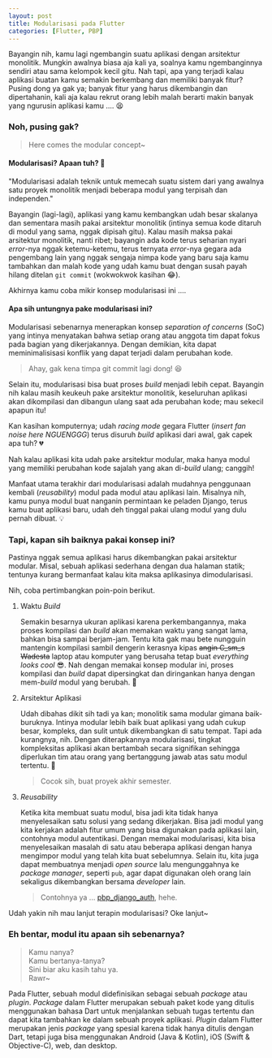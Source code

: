 ```yaml
---
layout: post
title: Modularisasi pada Flutter
categories: [Flutter, PBP]
---
```


Bayangin nih, kamu lagi ngembangin suatu aplikasi dengan arsitektur monolitik. Mungkin awalnya biasa aja kali ya, soalnya kamu ngembanginnya sendiri atau sama kelompok kecil gitu. Nah tapi, apa yang terjadi kalau aplikasi buatan kamu semakin berkembang dan memiliki banyak fitur? Pusing dong ya gak ya; banyak fitur yang harus dikembangin dan dipertahanin, kali aja kalau rekrut orang lebih malah berarti makin banyak yang ngurusin aplikasi kamu .... 😫

### Noh, pusing gak?

> Here comes the modular concept~

#### Modularisasi? Apaan tuh? 🤔

"Modularisasi adalah teknik untuk memecah suatu sistem dari yang awalnya satu proyek monolitik menjadi beberapa modul yang terpisah dan independen."

Bayangin (lagi-lagi), aplikasi yang kamu kembangkan udah besar skalanya dan sementara masih pakai arsitektur monolitik (intinya semua kode ditaruh di modul yang sama, nggak dipisah gitu). Kalau masih maksa pakai arsitektur monolitik, nanti ribet; bayangin ada kode terus seharian nyari *error*-nya nggak ketemu-ketemu, terus ternyata *error*-nya gegara ada pengembang lain yang nggak sengaja nimpa kode yang baru saja kamu tambahkan dan malah kode yang udah kamu buat dengan susah payah hilang ditelan `git commit` (wokwokwok kasihan 😂).

Akhirnya kamu coba mikir konsep modularisasi ini ....

#### Apa sih untungnya pake modularisasi ini?

Modularisasi sebenarnya menerapkan konsep *separation of concerns* (SoC) yang intinya menyatakan bahwa setiap orang atau anggota tim dapat fokus pada bagian yang dikerjakannya. Dengan demikian, kita dapat meminimalisisasi konflik yang dapat terjadi dalam perubahan kode.

> Ahay, gak kena timpa git commit lagi dong! 😆

Selain itu, modularisasi bisa buat proses *build* menjadi lebih cepat. Bayangin nih kalau masih keukeuh pake arsitektur monolitik, keseluruhan aplikasi akan dikompilasi dan dibangun ulang saat ada perubahan kode; mau sekecil apapun itu!

Kan kasihan komputernya; udah *racing mode* gegara Flutter (*insert fan noise here NGUENGGG*) terus disuruh *build* aplikasi dari awal, gak capek apa tuh? 💔

Nah kalau aplikasi kita udah pake arsitektur modular, maka hanya modul yang memiliki perubahan kode sajalah yang akan di-*build* ulang; canggih!

Manfaat utama terakhir dari modularisasi adalah mudahnya penggunaan kembali (*reusability*) modul pada modul atau aplikasi lain. Misalnya nih, kamu punya modul buat nanganin permintaan ke peladen Django, terus kamu buat aplikasi baru, udah deh tinggal pakai ulang modul yang dulu pernah dibuat. 💡

### Tapi, kapan sih baiknya pakai konsep ini?

Pastinya nggak semua aplikasi harus dikembangkan pakai arsitektur modular. Misal, sebuah aplikasi sederhana dengan dua halaman statik; tentunya kurang bermanfaat kalau kita maksa aplikasinya dimodularisasi.

Nih, coba pertimbangkan poin-poin berikut.

1. Waktu *Build*

    Semakin besarnya ukuran aplikasi karena perkembangannya, maka proses kompilasi dan *build* akan memakan waktu yang sangat lama, bahkan bisa sampai berjam-jam. Tentu kita gak mau bete nungguin mantengin kompilasi sambil dengerin kerasnya kipas ~~angin C_sm_s Wadesta~~ laptop atau komputer yang berusaha tetap buat *everything looks cool* 😎. Nah dengan memakai konsep modular ini, proses kompilasi dan *build* dapat dipersingkat dan diringankan hanya dengan mem-*build* modul yang berubah. 🤟

2. Arsitektur Aplikasi

    Udah dibahas dikit sih tadi ya kan; monolitik sama modular gimana baik-buruknya. Intinya modular lebih baik buat aplikasi yang udah cukup besar, kompleks, dan sulit untuk dikembangkan di satu tempat. Tapi ada kurangnya, nih. Dengan diterapkannya modularisasi, tingkat kompleksitas aplikasi akan bertambah secara signifikan sehingga diperlukan tim atau orang yang bertanggung jawab atas satu modul tertentu. 🤔

    > Cocok sih, buat proyek akhir semester.

3. *Reusability*

    Ketika kita membuat suatu modul, bisa jadi kita tidak hanya menyelesaikan satu solusi yang sedang dikerjakan. Bisa jadi modul yang kita kerjakan adalah fitur umum yang bisa digunakan pada aplikasi lain, contohnya modul autentikasi. Dengan memakai modularisasi, kita bisa menyelesaikan masalah di satu atau beberapa aplikasi dengan hanya mengimpor modul yang telah kita buat sebelumnya. Selain itu, kita juga dapat membuatnya menjadi *open source* lalu mengunggahnya ke *package manager*, seperti `pub`, agar dapat digunakan oleh orang lain sekaligus dikembangkan bersama *developer* lain.

    > Contohnya ya ... [pbp_django_auth](https://pub.dev/packages/pbp_django_auth), hehe.

Udah yakin nih mau lanjut terapin modularisasi? Oke lanjut~

### Eh bentar, modul itu apaan sih sebenarnya?

> Kamu nanya?<br />
> Kamu bertanya-tanya?<br />
> Sini biar aku kasih tahu ya.<br />
> Rawr~

Pada Flutter, sebuah modul didefinisikan sebagai sebuah *package* atau *plugin*. *Package* dalam Flutter merupakan sebuah paket kode yang ditulis menggunakan bahasa Dart untuk menjalankan sebuah tugas tertentu dan dapat kita tambahkan ke dalam sebuah proyek aplikasi. *Plugin* dalam Flutter merupakan jenis *package* yang spesial karena tidak hanya ditulis dengan Dart, tetapi juga bisa menggunakan Android (Java & Kotlin), iOS (Swift & Objective-C), web, dan desktop.
